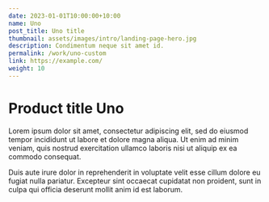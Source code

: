 ```yaml
---
date: 2023-01-01T10:00:00+10:00
name: Uno
post_title: Uno title
thumbnail: assets/images/intro/landing-page-hero.jpg
description: Condimentum neque sit amet id.
permalink: /work/uno-custom
link: https://example.com/
weight: 10
---
```


# Product title Uno

Lorem ipsum dolor sit amet, consectetur adipiscing elit, sed do eiusmod tempor incididunt ut labore et dolore magna aliqua. Ut enim ad minim veniam, quis nostrud exercitation ullamco laboris nisi ut aliquip ex ea commodo consequat.

Duis aute irure dolor in reprehenderit in voluptate velit esse cillum dolore eu fugiat nulla pariatur. Excepteur sint occaecat cupidatat non proident, sunt in culpa qui officia deserunt mollit anim id est laborum.
